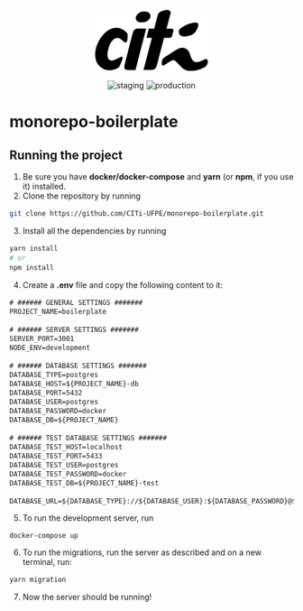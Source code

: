 <p align="center">
  <a href="http://citi.org.br">
    <img src="https://raw.githubusercontent.com/jrmmendes/citi-doc-utils/master/citi_black.png" alt="CITi logo"/>
  </a>
</p>
<p align="center">
  <img src="https://img.shields.io/badge/staging branch-develop-pink" alt="staging">
  <img src="https://img.shields.io/badge/production branch-main-blue" alt="production">
</p>

# monorepo-boilerplate

## Running the project

1. Be sure you have **docker/docker-compose** and **yarn** (or **npm**, if you use it) installed.
2. Clone the repository by running 
```bash 
git clone https://github.com/CITi-UFPE/monorepo-boilerplate.git
```
3. Install all the dependencies by running
```bash 
yarn install
# or
npm install
```
4. Create a **.env** file and copy the following content to it:
```dotenv
# ###### GENERAL SETTINGS #######
PROJECT_NAME=boilerplate

# ###### SERVER SETTINGS #######
SERVER_PORT=3001
NODE_ENV=development

# ###### DATABASE SETTINGS #######
DATABASE_TYPE=postgres
DATABASE_HOST=${PROJECT_NAME}-db
DATABASE_PORT=5432
DATABASE_USER=postgres
DATABASE_PASSWORD=docker
DATABASE_DB=${PROJECT_NAME}

# ###### TEST DATABASE SETTINGS #######
DATABASE_TEST_HOST=localhost
DATABASE_TEST_PORT=5433
DATABASE_TEST_USER=postgres
DATABASE_TEST_PASSWORD=docker
DATABASE_TEST_DB=${PROJECT_NAME}-test

DATABASE_URL=${DATABASE_TYPE}://${DATABASE_USER}:${DATABASE_PASSWORD}@${DATABASE_HOST}:${DATABASE_PORT}/${DATABASE_DB}

```
  
5. To run the development server, run
```bash
docker-compose up
```

6. To run the migrations, run the server as described and on a new terminal, run:
```bash
yarn migration
```

7. Now the server should be running!
